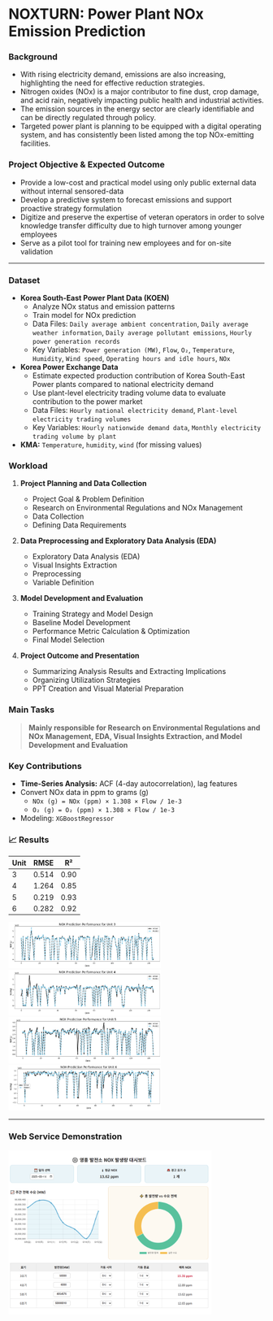 # NOXTURN: Power Plant NOx Emission Prediction

### Background

* With rising electricity demand, emissions are also increasing, highlighting the need for effective reduction strategies.
* Nitrogen oxides (NOx) is a major contributor to fine dust, crop damage, and acid rain, negatively impacting public health and industrial activities.
* The emission sources in the energy sector are clearly identifiable and can be directly regulated through policy.
* Targeted power plant is planning to be equipped with a digital operating system, and has consistently been listed among the top NOx-emitting facilities.

### Project Objective & Expected Outcome
 
* Provide a low-cost and practical model using only public external data without internal sensored-data
* Develop a predictive system to forecast emissions and support proactive strategy formulation
* Digitize and preserve the expertise of veteran operators in order to solve knowledge transfer difficulty due to high turnover among younger employees
* Serve as a pilot tool for training new employees and for on-site validation

---

### Dataset

* **Korea South-East Power Plant Data (KOEN)**
  * Analyze NOx status and emission patterns
  * Train model for NOx prediction
  * Data Files: `Daily average ambient concentration`, `Daily average weather information`, `Daily average pollutant emissions`, `Hourly power generation records`
  * Key Variables: `Power generation (MW)`, `Flow`, `O₂`, `Temperature`, `Humidity`, `Wind speed`, `Operating hours and idle hours`, `NOx`
* **Korea Power Exchange Data**
  * Estimate expected production contribution of Korea South-East Power plants compared to national electricity demand
  * Use plant-level electricity trading volume data to evaluate contribution to the power market
  * Data Files: `Hourly national electricity demand`, `Plant-level electricity trading volumes`
  * Key Variables: `Hourly nationwide demand data`, `Monthly electricity trading volume by plant` 
* **KMA:** `Temperature`, `humidity`, `wind` (for missing values)
    
### Workload

1. **Project Planning and Data Collection**

    * Project Goal & Problem Definition
    * Research on Environmental Regulations and NOx Management
    * Data Collection
    * Defining Data Requirements

2. **Data Preprocessing and Exploratory Data Analysis (EDA)**

   * Exploratory Data Analysis (EDA)
   * Visual Insights Extraction
   * Preprocessing
   * Variable Definition

3. **Model Development and Evaluation**

   * Training Strategy and Model Design
   * Baseline Model Development
   * Performance Metric Calculation & Optimization
   * Final Model Selection

4. **Project Outcome and Presentation**

   * Summarizing Analysis Results and Extracting Implications
   * Organizing Utilization Strategies
   * PPT Creation and Visual Material Preparation

### Main Tasks

> **Mainly responsible for Research on Environmental Regulations and NOx Management, EDA, Visual Insights Extraction, and Model Development and Evaluation**

### Key Contributions

* **Time-Series Analysis:** ACF (4-day autocorrelation), lag features
* Convert NOx data in ppm to grams (g)
  * `NOx (g) = NOx (ppm) × 1.308 × Flow / 1e-3`
  * `O₂ (g) = O₂ (ppm) × 1.308 × Flow / 1e-3`
* Modeling: `XGBoostRegressor`


### 📈 Results

| Unit |  RMSE  | R²   |
| ---- | -------- | ---- |
| 3    | 0.514   | 0.90 |
| 4    | 1.264   | 0.85 |
| 5    | 0.219   | 0.93 |
| 6    | 0.282   | 0.92 |

<img src="demo/Unknown-5.png" alt="figure1" width="300"/>
<img src="demo/Unknown-6.png" alt="figure2" width="300"/>
<img src="demo/Unknown-7.png" alt="figure3" width="300"/>
<img src="demo/Unknown-8.png" alt="figure4" width="300"/>

---

### Web Service Demonstration

<img src="demo/UI.png" alt="figure5" width="400"/>
